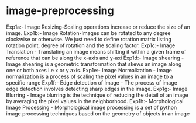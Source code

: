 # image-preprocessing
Exp1a:- Image Resizing-Scaling operations increase or reduce the size of an image.
Exp1b:- Image Rotation-Images can be rotated to any degree clockwise or otherwise. We just need to define rotation matrix listing rotation point, degree of rotation and the scaling factor.
Exp1c:- Image Translation - Translating an image means shifting it within a given frame of reference that can be along the x-axis and y-axi
Exp1d:- Image shearing - Image shearing is a geometric transformation that skews an image along one or both axes i.e x or y axis.
Exp1e:- Image Normalization - Image normalization is a process of scaling the pixel values in an image to a specific range
Exp1f:- Edge detection of Image - The process of image edge detection involves detecting sharp edges in the image.
Exp1g:- Image Blurring - Image blurring is the technique of reducing the detail of an image by averaging the pixel values in the neighborhood.
Exp1h:- Morphological Image Processing - Morphological image processing is a set of python image processing techniques based on the geometry of objects in an image
